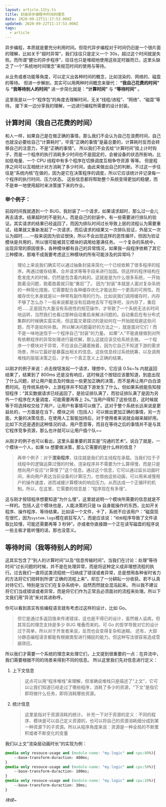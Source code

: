```yaml
---
layout: article.11ty.ts
title: 封装异步编程中时间的理念
date: 2020-09-22T11:17:53.000Z
updated: 2020-09-22T11:17:53.000Z
tags:
  - article
---
```


异步编程，本质就是要充分利用时间。但现代异步编程对于时间仍旧是一个很片面的理解，比如关于“超时异常”，我们往往只是定义一个 30s，超过这个时间就是失败。而所谓“健壮的异步程序”，往往也只是堆砌地使用这些定时器而已，这里头缺乏了一个“系统地时间理念”来规范时间的使用与等待。

从业务或者功能等角度，可以定义出各种时间的概念，比如渲染的、网络的、磁盘的等待。
但进一步解剖，其实可以用两种时间概念来替代：
**“我自己花费的时间”** 与 **“我等待别人的时间”**
进一步简化就是：**“计算时间”** 与 **“等待时间”** 。

这里我是以一个“程序包”的角度去理解时间，无关“线程/进程”、“网络”、“磁盘”等待。
接下来一边分享我的理解，一边进行编程所需要的设计封装。

## 计算时间（我自己花费的时间）

和人一样，如果自己是在做正确的事情，那么我们不会认为自己在浪费时间，自己也就没必要给自己“计算耗时”，毕竟“正确的事情”是最总要的，计算耗时反而会转移自己的注意力，不是“正确的事情”。
所以我们不会去给“计算时间”挂上计时钩子，而是一个程序的执行消耗多少时间也不是固定的，会被设备的状态所影响，比如低电量、一个 CPU 线程中有多个程序在切换调度互相争夺资源 等等。
但是程序之间可以互相统计对方消耗了多少时间，由此来做出自己的判断。不过这一步往往是“系统内核”在做的，因为是它在决策程序的调度，所以它应该统计并记录每一个程序的执行时间、压力状态。
这些信息都将帮助整个系统变得更加的稳健，而不是单一地使用超时来决策接下来的作业。

### 举个例子：

前段时间我就遇到一个 BUG，我封装了一个请求，如果请求超时，那么过一会儿再去请求。结果超时的不是别人，而是自己的封装中，有一些需要进行排队的验证。其实请求的结果已经返回了，而因为排队时间过长导致上层的流程认为需要重试，结果就又重新发起了一次请求，而后请求的结果又一次排队验证，外层又一次认为超时……一般来说因为验证很快，所以不会出现这样的恶性循环，但因为验证模块是共用的，所以很可能被其它模块的调用给塞满任务。
一个复杂的系统中，出现异常的原因很多，各种模块都有自己的异常情况，如果我一段程序依赖了其它三种模块，那难不成我要考虑这三种模块的所有可能涉及的异常吗？

> 理论上来说我们确实可以通过抽象封装来简化一个已经依赖了很多程序的程序。再通过缓存结果、合并请求等等手段来进行加固。但这样的程序结构在愈发庞大的时候，仍然是包含着内耗的。这就是是为什么很多系统，一开始跑着没问题，跑着跑着就只能“重启”了。
> 因为“封装”本就是人面对复杂系统的一种简化措施，它需要配合各种缓存优化才能达到一个更高的可用性。而缓存优化本身就是以一种带有副作用的行为。比如说我们调用缓存时，内存不够了怎么办？一般来说都是没有后路地去写下程序吧，没内存了，重启吧……正是因为大量没有系统性的规范操作，才导致了一个系统无法长时间地运转，当然我们也看过那种自动重启来解决问题的。自动重启在有分布式集群的时候确实蛮实用，但这篇文章探讨的是如何在一开始就规避这些问题，而不是如何补救。
> 所以解决问题最好的方法之一，就是面对它们！而不是一味地迷信于一个程序自己“封装”的力量。
> 如果“人”不能直接做到对所有依赖程序的异常处理进行最优解，那么这就应该交给系统去做。
> 一个程序一个模块对于异常，不应该自己藏着掖着，因为它自己不知道下游的需求场景，所以它最好是暴露出相关的信息。这些信息经过系统统筹，以及调用堆栈的层层决策之后，才有一个真正意义上正确的结果。

以刚才的例子来说：点击按钮发起一个请求，理想中，它应该 0.5s~1s 内就返回结果了，结果到了 800ms 还是没有响应，这时候这个按钮应该要知道，到底出现了什么问题，好让用户能去及时做出一些更加正确的决策，而不是再让用户白白浪费时间。在传统系统中，上游程序并不知道下游发生了什么，但如果系统能告知按钮程序：“其实数据请求已经返回了，是验证排队满了，而验证排队满了是因为另外一个程序在大量调度，可能需要再等上 2s。”当用户得知了这些信息，这时候就等于将选择权交给了用户，让用户有事情可以做了。这对于整个系统长远来说是更益处的，一方面是在当下，模块之间（包括人）可以做出更加正确的事情，另一方面，大量的决策信息，在使用人工智能加持后，对于使用者来说就会越来越好用。比如下次还是遇到这种情况的话，用户愿意等，而且在等待之后的事情并不是与其它程序竞争资源，那么也许就可以让用户插个队~~

从刚才的例子也可以看出，这里头最重要的其实是“沟通的艺术”。说白了就是，一个模块一个人，如果 ta 想要做决策，那么它需要的是什么样的信息？

> 再举个例子：对于**渲染程序**，往往就是我们的主线程在承载。当我们位于子线程中的逻辑运算过慢的时候，渲染程序并不需要为什么算得慢，而是只是想向用户反应“计算慢了”这个信息。通过这个信息，它可以通过延长动画时间，来向用户表达当前设备的计算压力，也借由这些动画，可以用来减慢用户的操作速度，进而减缓计算模块的响应压力。从而达成一个正循环的机制。所以，在这里，它需要的信息是：“程序现在有多慢”。

这与刚才按钮程序想要知道“为什么慢”，这里就说明一个模块所需要的信息就是不一样的。包括人这个模块也是，人能决策的只是 ta 自身能操作的东西，比如开关程序、操作程序、等待结果。比如读一个文件，卡了，系统不应该用户：“磁盘现在很忙，因为`system.logs`模在疯狂写入”。而是应该说：“`视频`程序导致了文件读取比较慢，可能还需要再等 3 秒钟”。亦或者你直接跟一个正在读写磁盘的程序说一些主板才能听懂的话，那也没意义。

## 等待时间（我等待别人的时间）

这其实包含了“别人的计算时间”以及“信息传输时间”。当我们在讨论：处理”等待时间“过长问题的时候，并不是在处理异常，而是将这种定义成非理想流程的执行。过去我们一直将这类流程统一归纳成了错误或者异常，总是想用各种省时省力的方法将它们扭转到所谓“正确的流程上来”，却忘了一分耕耘一分收获。若不认真对待它们，特别是当它们在复杂系统中，自然而然就会混沌起来。
所以我不建议将它们当成错误或者异常，而是将它们作为正常且必须面对的流程来处理。所以下文我们用“异流”来对其进称呼。

你可以看到其实有些编程语言就有考虑过这样的设计，比如 Go。

> 但它是通过多返回值来传递错误，这也是不得已的设计，虽然被人诟病，但其背后的理念支持是多少 BUG 堆叠而来的。可 Go 的哲学导致对它的设计过于简单，所以对于开发者来说，反而也会变得复杂和迷糊。
> 还有，大部分静态编程语言都能有根据类型进行捕捉的能力。但这种写法很容易造成雪崩效应。

所以我们才需要一个系统的理念来处理它们，上文提到很重要的一点：在异流中，我们需要根据不同的场景来得到不同的信息。
所以这里我们先对信息进行定义：

1. 上下文信息
   > 这点可以用“程序堆栈”来理解，但准确说堆栈只是描述了“上文”，它可以让我们知道已经走过了哪些程序，消耗了多少的资源，“下文”是指它即将做什么任务，即将消耗哪些资源。
2. 统计信息
   > 这里是指对于资源消耗的统计。
   > 补充一下对于资源的定义：不同的程序、模块是可以自己定义资源的，也可以将自己的资源消耗细分成到某一种资源下的子资源。所以从程序角度来说：资源是一种全局的不断累积或者不断变化的变量

我们以上文“渲染层动画时长”的实现为例：

```css
@media only resouce-usage and (module-name: "my.logic" and cpu:80%){
    --base-transform-duraction: 400ms;
}
@media only resouce-usage and (module-name: "my.logic" and cpu:50%){
    --base-transform-duraction: 100ms;
}
@media only resouce-usage and (module-name: "my.logic" and cpu:20%){
    --base-transform-duraction: 30ms;
}
```
_待续~_
